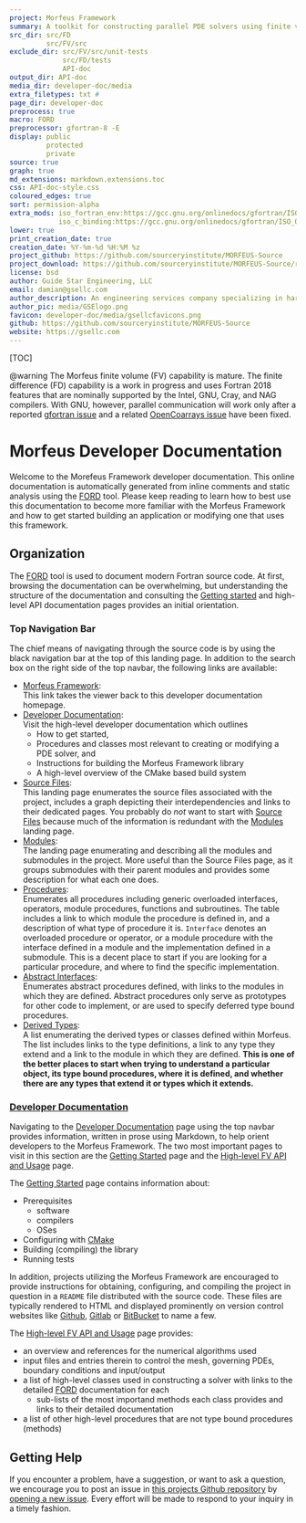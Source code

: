 ```yaml
---
project: Morfeus Framework
summary: A toolkit for constructing parallel PDE solvers using finite volume and finite difference methods.
src_dir: src/FD
         src/FV/src
exclude_dir: src/FV/src/unit-tests
             src/FD/tests
             API-doc
output_dir: API-doc
media_dir: developer-doc/media
extra_filetypes: txt #
page_dir: developer-doc
preprocess: true
macro: FORD
preprocessor: gfortran-8 -E
display: public
         protected
         private
source: true
graph: true
md_extensions: markdown.extensions.toc
css: API-doc-style.css
coloured_edges: true
sort: permission-alpha
extra_mods: iso_fortran_env:https://gcc.gnu.org/onlinedocs/gfortran/ISO_005fFORTRAN_005fENV.html
            iso_c_binding:https://gcc.gnu.org/onlinedocs/gfortran/ISO_005fC_005fBINDING.html#ISO_005fC_005fBINDING
lower: true
print_creation_date: true
creation_date: %Y-%m-%d %H:%M %z
project_github: https://github.com/sourceryinstitute/MORFEUS-Source
project_download: https://github.com/sourceryinstitute/MORFEUS-Source/releases
license: bsd
author: Guide Star Engineering, LLC
email: damian@gsellc.com
author_description: An engineering services company specializing in hardware & software engineering design, R&D, testing, and systems integration.
author_pic: media/GSElogo.png
favicon: developer-doc/media/gsellcfavicons.png
github: https://github.com/sourceryinstitute/MORFEUS-Source
website: https://gsellc.com
---
```


[_____ Comments _______]:#
[source: display source code corresponding to item being documented]:#
[graph: generate call graphs, module dependency graphs, derive type composition/inheritance graphs ]:#
[sort: different sorting schemes for the modules or procedures or programs or derived types (alpha = alphabetical see wiki).]:#
[extra_mods: documentation for intrinsic modules]:#

[This document is a FORD project file, formatted with Pythonic Markdown                                      ]:#
[See https://github.com/Fortran-FOSS-programmers/ford/wiki/Project-File-Options for more info on writing FORD project files]:#


[TOC]

@warning The Morfeus finite volume (FV) capability is mature. The finite difference (FD) capability is a work in progress and uses Fortran 2018 features that are nominally supported by the Intel, GNU, Cray, and NAG compilers. With GNU, however, parallel communication will work only after a reported [gfortran issue] and a related [OpenCoarrays issue] have been fixed.

Morfeus Developer Documentation
===============================

Welcome to the Morefeus Framework developer documentation.
This online documentation is automatically generated from inline comments and static analysis
using the [FORD] tool.
Please keep reading to learn how to best use this documentation to become more familiar with
the Morfeus Framework and how to get started building an application or modifying one that uses
this framework.

[FORD]: https://github.com/Fortran-FOSS-Programmers/ford#readme


Organization
------------

The [FORD] tool is used to document modern Fortran source code.
At first, browsing the documentation can be overwhelming, but understanding the structure of the documentation and
consulting the [Getting started] and high-level API documentation pages provides an initial orientation.

### Top Navigation Bar

The chief means of navigating through the source code is by using the black navigation bar at the top of this landing page.
In addition to the search box on the right side of the top navbar, the following links are available:

* [Morfeus Framework]:  
  This link takes the viewer back to this developer documentation homepage.
* [Developer Documentation]:  
  Visit the high-level developer documentation which outlines
    - How to get started,
    - Procedures and classes most relevant to creating or modifying a PDE solver, and
    - Instructions for building the Morfeus Framework library
    - A high-level overview of the CMake based build system
* [Source Files]:  
  This landing page enumerates the source files associated with the project,
  includes a graph depicting their interdependencies and links to their dedicated pages.
  You probably do _not_ want to start with [Source Files] because much of the information is redundant with
  the [Modules] landing page.
* [Modules]:  
  The landing page enumerating and describing all the modules and submodules in the project.
  More useful than the Source Files page, as it groups submodules with their parent modules and
  provides some description for what each one does.
* [Procedures]:  
  Enumerates all procedures including generic overloaded interfaces, operators, module procedures, functions and subroutines.
  The table includes a link to which module the procedure is defined in, and a description of what type of procedure it is.
  `Interface` denotes an overloaded procedure or operator, or a module procedure
  with the interface defined in a module and the implementation defined in a submodule.
  This is a decent place to start if you are looking for a particular procedure,
  and where to find the specific implementation.
* [Abstract Interfaces]:  
  Enumerates abstract procedures defined, with links to the modules in which they are defined.
  Abstract procedures only serve as prototypes for other code to implement, or are used to
  specify deferred type bound procedures.
* [Derived Types]:  
  A list enumerating the derived types or classes defined within Morfeus.
  The list includes links to the type definitions, a link to any type they extend and a link to the module in which they are defined.
  **This is one of the better places to start when trying to understand a particular object, its type bound procedures,
  where it is defined, and whether there are any types that extend it or types which it extends.**

[Morfeus Framework]: https://sourceryinstitute.github.io/MORFEUS-Source/index.html
[Developer Documentation]: https://sourceryinstitute.github.io/MORFEUS-Source/page/index.html
[Source Files]: https://sourceryinstitute.github.io/MORFEUS-Source/lists/files.html
[Modules]: https://sourceryinstitute.github.io/MORFEUS-Source/lists/modules.html
[Procedures]: https://sourceryinstitute.github.io/MORFEUS-Source/lists/procedures.html
[Abstract Interfaces]: https://sourceryinstitute.github.io/MORFEUS-Source/lists/absint.html
[Derived Types]: https://sourceryinstitute.github.io/MORFEUS-Source/lists/types.html


### [Developer Documentation]

Navigating to the [Developer Documentation] page using the top navbar provides information, written in prose using Markdown,
to help orient developers to the Morfeus Framework.
The two most important pages to visit in this section are the [Getting Started] page and the [High-level FV API and Usage] page.

The [Getting Started] page contains information about:

* Prerequisites
  * software
  * compilers
  * OSes
* Configuring with [CMake]
* Building (compiling) the library
* Running tests

In addition, projects utilizing the Morfeus Framework are encouraged to provide instructions for obtaining,
configuring, and compiling the project in question in a `README` file distributed with the source code.
These files are typically rendered to HTML and displayed prominently on version control websites like
[Github], [Gitlab] or [BitBucket] to name a few.

The [High-level FV API and Usage] page provides:

* an overview and references for the numerical algorithms used
* input files and entries therein to control the mesh, governing PDEs, boundary conditions and input/output
* a list of high-level classes used in constructing a solver with links to the detailed [FORD] documentation for each
  * sub-lists of the most importand methods each class provides and links to their detailed documentation
* a list of other high-level procedures that are not type bound procedures (methods)


[Getting Started]: https://sourceryinstitute.github.io/MORFEUS-Source/page/getting-started.html
[High-level FV API and Usage]: https://sourceryinstitute.github.io/MORFEUS-Source/page/FV-API.html
[CMake]: https://cmake.org/cmake/help/latest/
[Github]: https://github.com
[Gitlab]: https://gitlab.com
[BitBucket]: https://bitbucket.org
[gfortran issue]: https://gcc.gnu.org/bugzilla/show_bug.cgi?id=93671
[OpenCoarrays issue]: https://github.com/sourceryinstitute/OpenCoarrays/issues/700


Getting Help
------------

If you encounter a problem, have a suggestion, or want to ask a question,
we encourage you to post an issue in [this projects Github repository] by
[opening a new issue]. Every effort will be made to respond to your inquiry in a timely fashion.

[this projects Github repository]: https://github.com/sourceryinstitute/MORFEUS-Source
[opening a new issue]: https://github.com/sourceryinstitute/MORFEUS-Source/issues/new
